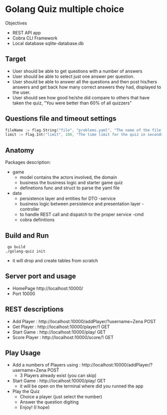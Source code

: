 # Golang Quiz multiple choice

Objectives
- REST API app
- Cobra CLI Framework
- Local database sqlite-database.db

## Target
- User should be able to get questions with a number of answers
- User should be able to select just one answer per question.
- User should be able to answer all the questions and then post his/hers answers and get back how many correct answers they had, displayed to the user.
- User should see how good he/she did compare to others that have taken the quiz, "You were better than 60% of all quizzers"

## Questions file and timeout settings
```go
fileName := flag.String("file", "problems.yaml", "The name of the file with the problems")
limit := flag.Int("limit", 100, "The time limit for the quiz in seconds")
```

## Anatomy
Packages description:
- game
    - model contains the actors involved, the domain
    - business the business logic and starter game quiz
    - definetions func and struct to parse the yaml file
- data
    - persistence layer and entities for DTO
-service
    - business logic between persistence and presentation layer
-controller
    - to handle REST call and dispatch to the proper service
-cmd
    - cobra definitions 

## Build and Run
```
 go build
./golang-quiz init

```
- it will drop and create tables from scratch

## Server port and usage
- HomePage http://localhost:10000/
- Port 10000

## REST descriptions
- Add Player : http://localhost:10000/addPlayer/?username=Zena POST
- Get Player : http://localhost:10000/player/1 GET
- Start Game : http://localhost:10000/play/ GET
- Score Player : http://localhost:10000/score/1 GET

## Play Usage
- Add a numbers of Players using : http://localhost:10000/addPlayer/?username=Zena POST
    - 3 Players already exist (you can skip)
- Start Game : http://localhost:10000/play/ GET
    - it will be open on the terminal where did you runned the app
- Play the Quiz 
    - Choice a player (just select the number) 
    - Answer the question digiting 
    - Enjoy! (I hope)
